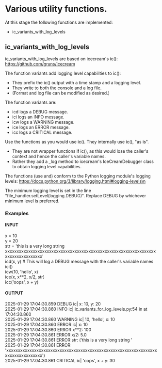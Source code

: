 # Various utility functions.

At this stage the following functions are implemented:
- ic_variants_with_log_levels

## ic_variants_with_log_levels

ic_variants_with_log_levels are based on icecream's ic(): https://github.com/gruns/icecream

The function variants add logging level capabilities to ic():
- They prefix the ic() output with a time stamp and a logging level.
- They write to both the console and a log file.
- (Format and log file can be modified as desired.)

The function variants are:
- icd logs a DEBUG message.
- ici logs an INFO message.
- icw logs a WARNING message.
- ice logs an ERROR message.
- icc logs a CRITICAL message.

Use the functions as you would use ic(). They internally use ic(), "as is".
- They are not wrapper functions if ic(), as this would lose the caller's context and hence the caller's variable names.
- Rather they add a _log method to icecream's IceCreamDebugger class to obtain logging level capabilities.

The functions (use and) conform to the Python logging module's logging levels: https://docs.python.org/3/library/logging.html#logging-levels\n

The minimum logging level is set in the line "file_handler.setLevel(logging.DEBUG)".
Replace DEBUG by whichever minimum level is preferred.

### Examples

#### INPUT
x = 10  
y = 20  
str = 'this is a very long string xxxxxxxxxxxxxxxxxxxxxxxxxxxxxxxxxxxxxxxxxxxxxxxxxxxxxxxxxxxxxxxxxxxxxxxxxxxxxxxxx'  
icd(x, y)  # This will log a DEBUG message with the caller's variable names  
ici()  
icw(10, 'hello', x)  
ice(x, x**2, x/2, str)  
icc('oops', x + y)  

#### OUTPUT
2025-01-29 17:04:30.859 DEBUG ic| x: 10, y: 20  
2025-01-29 17:04:30.860 INFO ic| ic_variants_for_log_levels.py:54 in <module> at 17:04:30.860  
2025-01-29 17:04:30.860 WARNING ic| 10, 'hello', x: 10  
2025-01-29 17:04:30.860 ERROR ic| x: 10  
2025-01-29 17:04:30.860 ERROR     x**2: 100  
2025-01-29 17:04:30.861 ERROR     x/2: 5.0  
2025-01-29 17:04:30.861 ERROR     str: ('this is a very long string '  
2025-01-29 17:04:30.861 ERROR           'xxxxxxxxxxxxxxxxxxxxxxxxxxxxxxxxxxxxxxxxxxxxxxxxxxxxxxxxxxxxxxxxxxxxxxxxxxxxxxxxx')  
2025-01-29 17:04:30.861 CRITICAL ic| 'oops', x + y: 30  